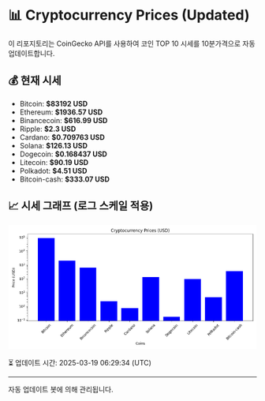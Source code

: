 
# 📊 Cryptocurrency Prices (Updated)

이 리포지토리는 CoinGecko API를 사용하여 코인 TOP 10 시세를 10분가격으로 자동 업데이트합니다.

## 💰 현재 시세
- Bitcoin: **$83192 USD**
- Ethereum: **$1936.57 USD**
- Binancecoin: **$616.99 USD**
- Ripple: **$2.3 USD**
- Cardano: **$0.709763 USD**
- Solana: **$126.13 USD**
- Dogecoin: **$0.168437 USD**
- Litecoin: **$90.19 USD**
- Polkadot: **$4.51 USD**
- Bitcoin-cash: **$333.07 USD**

## 📈 시세 그래프 (로그 스케일 적용)
![Crypto Prices](crypto_prices.png)

⏳ 업데이트 시간: 2025-03-19 06:29:34 (UTC)

---
자동 업데이트 봇에 의해 관리됩니다.
